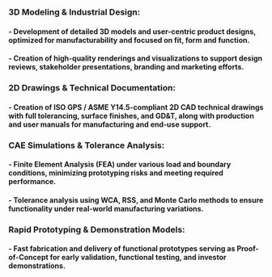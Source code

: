 ### **3D Modeling & Industrial Design**: 
#### - Development of detailed 3D models and user-centric product designs, optimized for manufacturability and focused on fit, form and function.

#### - Creation of high-quality renderings and visualizations to support design reviews, stakeholder presentations, branding and marketing efforts.

### **2D Drawings & Technical Documentation**:
#### - Creation of ISO GPS / ASME Y14.5-compliant 2D CAD technical drawings with full tolerancing, surface finishes, and GD&T, along with production and user manuals for manufacturing and end-use support.

### **CAE Simulations & Tolerance Analysis**: 
#### - Finite Element Analysis (FEA) under various load and boundary conditions, minimizing prototyping risks and meeting required performance.

#### - Tolerance analysis using WCA, RSS, and Monte Carlo methods to ensure functionality under real-world manufacturing variations.

### **Rapid Prototyping & Demonstration Models**: 
#### - Fast fabrication and delivery of functional prototypes serving as Proof-of-Concept for early validation, functional testing, and investor demonstrations.